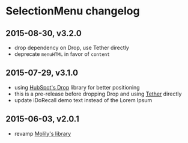 # SelectionMenu changelog

## 2015-08-30, v3.2.0

* drop dependency on Drop, use Tether directly
* deprecate `menuHTML` in favor of `content`


## 2015-07-29, v3.1.0

* using [HubSpot's Drop](http://github.hubspot.com/drop/) library for better positioning
* this is a pre-release before dropping Drop and using [Tether](http://github.hubspot.com/tether/) directly
* update iDoRecall demo text instead of the Lorem Ipsum


## 2015-06-03, v2.0.1

* revamp [Molily's library](https://github.com/molily/selectionmenu)
